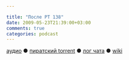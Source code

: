```yaml
---

title: "После РТ 138"
date: 2009-05-23T21:39:00+03:00
comments: true
categories: podcast
---
```

[аудио](http://cdn.radio-t.com/rt138post.mp3) ● [пиратский torrent](http://pirates.radio-t.com/torrents/rt138post.mp3.torrent) ● [лог чата](http://chat.radio-t.com/logs/radio-t-138.html) ● [wiki](http://wiki.radio-t.com/%D0%9F%D0%BE%D1%81%D0%BB%D0%B5_%D0%A0%D0%A2_138)<audio src="http://cdn.radio-t.com/rt138post.mp3" preload="none">
